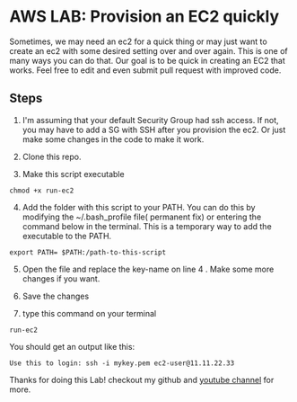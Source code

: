 # AWS LAB: Provision an EC2 quickly

Sometimes, we may need an ec2 for a quick thing or may just want to create an ec2 with some desired setting over and over again. This is one of many ways you can do that. Our goal is to be quick in creating an EC2 that works. Feel free to edit and even submit pull request with improved code.


## Steps

1) I'm assuming that your default Security Group had ssh access. If not, you may have to add a SG with SSH after you provision the ec2. Or just make some changes in the code to make it work.

2) Clone this repo. 

3) Make this script executable
```
chmod +x run-ec2
```

4) Add the folder with this script to your PATH. You can do this by modifying the ~/.bash_profile file( permanent fix)  or entering the command below in the terminal. This is a temporary way to add the executable to the PATH. 
```
export PATH= $PATH:/path-to-this-script
``` 

5) Open the file and replace the key-name on line 4 . Make some more changes if you want.

6) Save the changes 

7) type this command on your terminal
```
run-ec2
```

You should get an output like this:
```console
Use this to login: ssh -i mykey.pem ec2-user@11.11.22.33
```

Thanks for doing this Lab! checkout my github and [youtube channel](www.youtube.com/c/sauravsharmacloud) for more.
